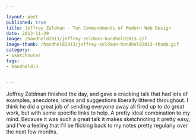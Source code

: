 ```yaml
---

layout: post
published: true
title: Jeffrey Zeldman - Ten Commandments of Modern Web Design
date: 2013-11-29
image: /handheld2013/jeffrey-zeldman-handheld2013.gif
image-thumb: /handheld2013/jeffrey-zeldman-handheld2013-thumb.gif
category: 
- sketchnotes
tags: 
- handheld13


---
```


Jeffrey Zeldman finished the day, and gave a cracking talk that had lots of examples, anecdotes, ideas and suggestions liberally littered throughout. I think he did a great job of sending everyone away all fired up to do great work, but with some specific links to help. A pretty ideal combination to my mind. Because it was such a great talk it makes sketchnoting it pretty easy, and I've a feeling that I'll be flicking back to my notes pretty regularly over the next few months.
